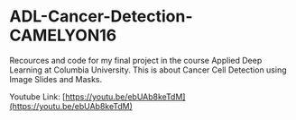 # ADL-Cancer-Detection-CAMELYON16
Recources and code for my final project in the course Applied Deep Learning at Columbia University. This is about Cancer Cell Detection using Image Slides and Masks.


Youtube Link: [https://youtu.be/ebUAb8keTdM](https://youtu.be/ebUAb8keTdM)

